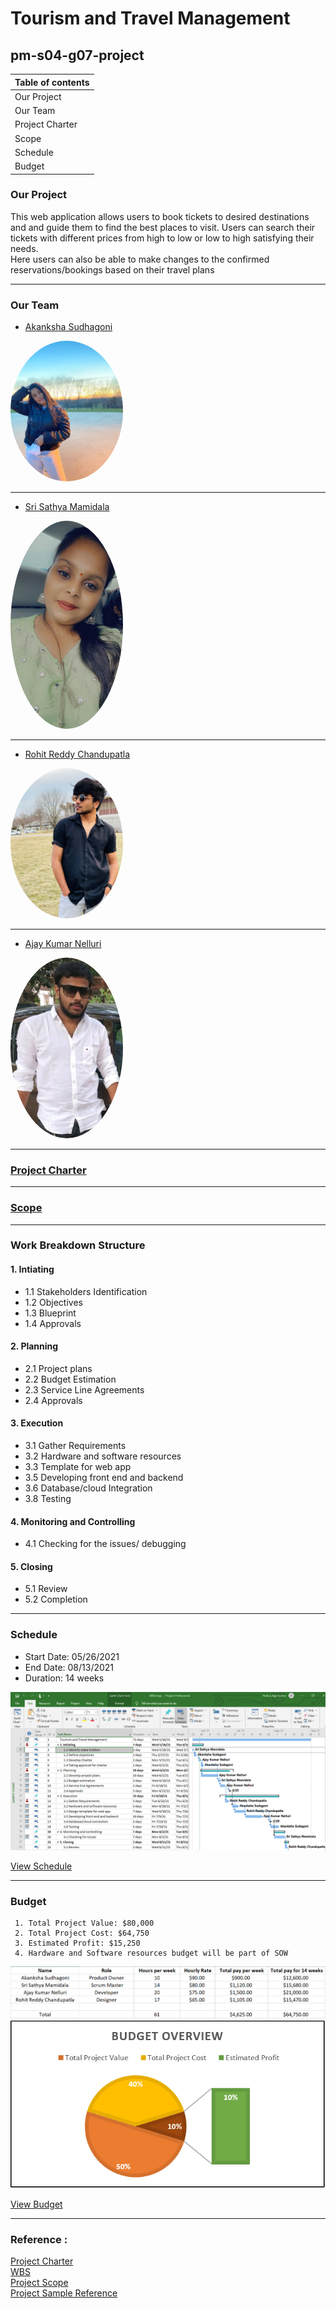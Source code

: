 # Tourism and Travel Management 
## pm-s04-g07-project

| Table of contents |
|-------------------|
| Our Project       |
| Our Team          |
| Project Charter   |
| Scope             |
| Schedule          |
| Budget            |

### Our Project 
<P> This web application allows users to book tickets to desired destinations and and guide them to find the best places to visit. Users can search their tickets with different prices from high to low or low to high satisfying their needs.<br/>
Here users can also be able to make changes to the confirmed reservations/bookings based on their travel plans</p>

---
### Our Team

  * [Akanksha Sudhagoni](https://github.com/S542046)  
  
  
  <img src="images/Akanksha.jpg" alt="drawing" width="180" style="border-radius:50%" /> <br/>
  
  ---


  * [Sri Sathya Mamidala](https://github.com/srisathyamamidala)
  

  <img src="images/sathya.jpeg" alt="drawing" width="180" style="border-radius:50%" />  <br/>
  
  ---


  * [Rohit Reddy Chandupatla](https://github.com/Rohitreddz)
  
   
   <img src="images/Rohit.jpg" alt="drawing" width="180" style="border-radius:50%" /> <br/>
   
   ---


  * [Ajay Kumar Nelluri](https://github.com/Ajay-Nelluri)
  

  <img src="images/Ajay.jfif" alt="drawing" width="180" style="border-radius:50%" /> <br/>
  
  ---

### [Project Charter](/scope/Charter.md)

---

### [Scope](https://github.com/Rohitreddz/pm-s04-g07-project/tree/main/scope) <br/>

---
### Work Breakdown Structure

#### 1. Intiating
* 1.1 Stakeholders Identification
* 1.2 Objectives
* 1.3 Blueprint
* 1.4 Approvals

#### 2. Planning
* 2.1 Project plans
* 2.2 Budget Estimation
* 2.3 Service Line Agreements
* 2.4 Approvals 

#### 3. Execution
* 3.1 Gather Requirements
* 3.2 Hardware and software resources
* 3.3 Template for web app
* 3.5 Developing front end and backend
* 3.6 Database/cloud Integration
* 3.8 Testing

#### 4. Monitoring and Controlling
* 4.1 Checking for the issues/ debugging

#### 5. Closing
* 5.1 Review
* 5.2 Completion

---

     
### Schedule

  * Start Date: 05/26/2021
  * End Date: 08/13/2021
  * Duration: 14 weeks
  
  <img src="/schedule/Updated.PNG" alt="Schedule1"/>
  
  [View Schedule](https://github.com/Rohitreddz/pm-s04-g07-project/tree/main/schedule)  
  
  ---
    
### Budget

     1. Total Project Value: $80,000 
     2. Total Project Cost: $64,750 
     3. Estimated Profit: $15,250 
     4. Hardware and Software resources budget will be part of SOW

<img src="/Budget/Budget.PNG" alt="Project Budget"/>

<img src="/Budget/Image.PNG" alt="Project Budget1"/>

[View Budget](https://github.com/Rohitreddz/pm-s04-g07-project/tree/main/Budget)

---

### Reference : 
[Project Charter](https://www.stakeholdermap.com/project-templates/sample-project-charter.html)<br/>
[WBS](https://www.workbreakdownstructure.com/)<br/>
[Project Scope](https://www.wrike.com/project-management-guide/faq/what-is-scope-in-project-management/)<br/>
[Project Sample Reference](https://www.tripoto.com/)<br/>


